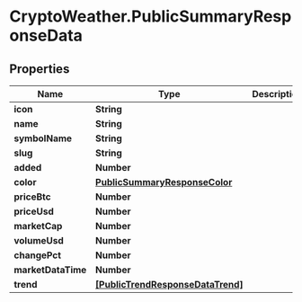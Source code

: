 # CryptoWeather.PublicSummaryResponseData

## Properties
Name | Type | Description | Notes
------------ | ------------- | ------------- | -------------
**icon** | **String** |  | 
**name** | **String** |  | 
**symbolName** | **String** |  | 
**slug** | **String** |  | 
**added** | **Number** |  | 
**color** | [**PublicSummaryResponseColor**](PublicSummaryResponseColor.md) |  | 
**priceBtc** | **Number** |  | 
**priceUsd** | **Number** |  | 
**marketCap** | **Number** |  | 
**volumeUsd** | **Number** |  | 
**changePct** | **Number** |  | 
**marketDataTime** | **Number** |  | 
**trend** | [**[PublicTrendResponseDataTrend]**](PublicTrendResponseDataTrend.md) |  | 



